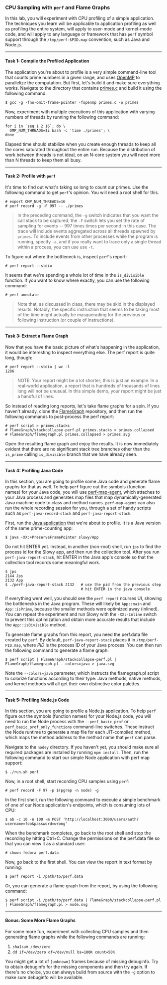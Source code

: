 ### CPU Sampling with `perf` and Flame Graphs

In this lab, you will experiment with CPU profiling of a simple application. The techniques you learn will be applicable to application profiling as well as profiling the entire system, will apply to user-mode and kernel-mode code, and will apply to any language or framework that has `perf` symbol support through the `/tmp/perf-$PID.map` convention, such as Java and Node.js.

- - -

#### Task 1: Compile the Profiled Application

The application you're about to profile is a very simple command-line tool that counts prime numbers in a given range, and uses [OpenMP](http://www.openmp.org) to parallelize the computation. But first, let's build it and make sure everything works. Navigate to the directory that contains [primes.c](primes.c) and build it using the following command:

```
$ gcc -g -fno-omit-frame-pointer -fopenmp primes.c -o primes
```

Now, experiment with multiple executions of this application with varying numbers of threads by running the following command:

```
for i in `seq 1 2 16`; do \
  OMP_NUM_THREADS=$i bash -c 'time ./primes'; \
done
```

Elapsed time should stabilize when you create enough threads to keep all the cores saturated throughout the entire run. Because the distribution of work between threads is not ideal, on an N-core system you will need more than N threads to keep them all busy.

- - -

#### Task 2: Profile with `perf`

It's time to find out what's taking so long to count our primes. Use the following command to get `perf`'s opinion. You will need a root shell for this.

```
# export OMP_NUM_THREADS=16
# perf record -g -F 997 -- ./primes
```

> In the preceding command, the `-g` switch indicates that you want the call stack to be captured; the `-F` switch lets you set the rate of sampling for events -- 997 times times per second in this case.
> The trace will include events aggregated across all threads spawned by `primes`. To include events from other processes while the program is running, specify `-a`, and if you really want
> to trace only a single thread within a process, you can use use `-t`.

To figure out where the bottleneck is, inspect `perf`'s report:

```
# perf report --stdio
```

It seems that we're spending a whole lot of time in the `is_divisible` function. If you want to know where exactly, you can use the following command:

```
# perf annotate
```

> Note that, as discussed in class, there may be skid in the displayed results. Notably, the specific instruction that seems to be taking most of the time might actually be masquerading for the previous or following instruction (or couple of instructions).

- - -

#### Task 3: Extract a Flame Graph

Now that you have the basic picture of what's happening in the application, it would be interesting to inspect everything else. The perf report is quite long, though:

```
# perf report --stdio | wc -l
1286
```

> NOTE: Your report might be a lot shorter; this is just an example. In a real-world application, a report that is hundreds of thousands of lines long will not be unusual. In this simple demo, your report might be just a handful of lines.

So instead of reading long reports, let's take flame graphs for a spin. If you haven't already, clone the [FlameGraph](https://github.com/BrendanGregg/FlameGraph) repository, and then run the following commands to post-process the perf report:

```
# perf script > primes.stacks
# FlameGraph/stackcollapse-perf.pl primes.stacks > primes.collapsed
# FlameGraph/flamegraph.pl primes.collapsed > primes.svg
```

Open the resulting flame graph and enjoy the results. It is now immediately evident that there are no significant stack tree branches other than the `is_prime` calling `is_divisible` branch that we have already seen.

- - -

#### Task 4: Profiling Java Code

In this section, you are going to profile some Java code and generate flame graphs for that as well. To help `perf` figure out the symbols (function names) for your Java code, you will use [perf-map-agent](https://github.com/jrudolph/perf-map-agent), which attaches to your Java process and generates map files that map dynamically-generated Java machine code to class and method names. `perf-map-agent` can also run the whole recording session for you, through a set of handy scripts such as
`perf-java-record-stack` and `perf-java-report-stack`.

First, run the [Java application](slowy/Slowy.java) that we're about to profile. It is a Java version of the same prime-counting app:

```
$ java -XX:+PreserveFramePointer slowy/App
```

Do not hit ENTER yet. Instead, in another (non-root) shell, run `jps` to find the process id for the Slowy app, and then run the collection tool. After you run `perf-java-report-stack`, hit ENTER in the Java app's console so that the collection tool records some meaningful work.

```
$ jps
2144 Jps
2132 App
$ ./perf-java-report-stack 2132   # use the pid from the previous step
                                  # hit ENTER in the java console
```

If everything went well, you should see the `perf report` ncurses UI, showing the bottlenecks in the Java program. These will likely be `App::main` and `App::isPrime`, because the smaller methods were optimized away (inlined). You can repeat the experiment and run Slowy with the `-XX:-Inline` switch to prevent this optimization and obtain more accurate results that include the `App::isDivisible` method.

To generate flame graphs from this report, you need the perf.data file created by `perf`. By default, `perf-java-report-stack` places it in `/tmp/perf-PID.map`, where _PID_ is the process ID of your Java process. You can then run the following command to generate a flame graph:

```
$ perf script | FlameGraph/stackcollapse-perf.pl | FlameGraph/flamegraph.pl --colors=java > java.svg
```

Note the `--colors=java` parameter, which instructs the flamegraph.pl script to colorize functions according to their type: Java methods, native methods, and kernel methods will all get their own distinctive color palettes.

- - -

#### Task 5: Profiling Node.js Code

In this section, you are going to profile a Node.js application. To help `perf` figure out the symbols (function names) for your Node.js code, you will need to run the Node process with the `--perf_basic_prof` or `--perf_basic_prof_only_functions` command-line switches. These instruct the Node runtime to generate a map file for each JIT-compiled method, which maps the method address to the method name that `perf` can parse.

Navigate to the `nodey` directory. If you haven't yet, you should make sure all required packages are installed by running `npm install`. Then, run the following command to start our simple Node application with perf map support:

```
$ ./run.sh perf
```

Now, in a root shell, start recording CPU samples using `perf`:

```
# perf record -F 97 -p $(pgrep -n node) -g
```

In the first shell, run the following command to execute a simple benchmark of one of our Node application's endpoints, which is consuming lots of CPU:

```
$ ab -c 10 -n 100 -m POST 'http://localhost:3000/users/auth?username=foo&password=wrong'
```

When the benchmark completes, go back to the root shell and stop the recording by hitting Ctrl+C. Change the permissions on the perf.data file so that you can view it as a standard user:

```
# chown fedora perf.data
```

Now, go back to the first shell. You can view the report in text format by running:

```
$ perf report -i /path/to/perf.data
```

Or, you can generate a flame graph from the report, by using the following command:

```
$ perf script -i /path/to/perf.data | FlameGraph/stackcollapse-perf.pl | FlameGraph/flamegraph.pl > node.svg 
```

- - -

#### Bonus: Some More Flame Graphs

For some more fun, experiment with collecting CPU samples and then generating flame graphs while the following commands are running:

1. `sha1sum /dev/zero`
1. `dd if=/dev/zero of=/dev/null bs=100K count=50K`

You might get a lot of `[unknown]` frames because of missing debuginfo. Try to obtain debuginfo for the missing components and then try again. If there's no choice, you can always build from source with the `-g` option to make sure debuginfo will be available.

